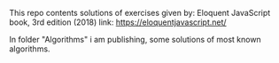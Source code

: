 This repo contents solutions of exercises given by:
Eloquent JavaScript book,
3rd edition (2018)
link: https://eloquentjavascript.net/

In folder "Algorithms" i am publishing, some solutions of most known algorithms.